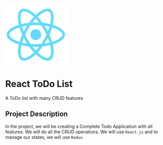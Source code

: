 ![React ToDo List](public/logo192.png)

# React ToDo List

A ToDo list with many CRUD features

## Project Description

In the project, we will be creating a Complete Todo Application with all features. We will do all the CRUD operations. We will use `React.js` and to manage our states, we will use `Redux`.
